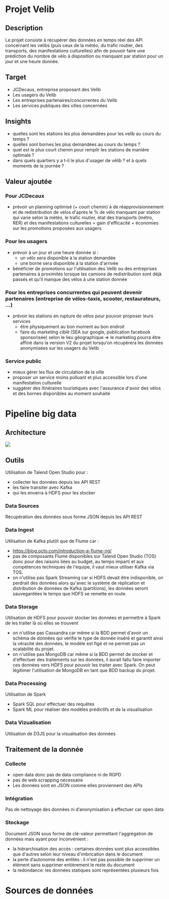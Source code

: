 # Projet Velib

## Description

Le projet consiste à récupérer des données en temps réel des API concernant les velibs (puis ceux de la météo, du trafic routier, des transports, des manifestations culturelles) afin de pouvoir faire une prédiction du nombre de vélo à disposition ou manquant par station pour un jour et une heure donnée.

## Target
- JCDecaux, entreprise proposant des Velib
- Les usagers du Velib
- Les entreprises partenaires/concurrentes du Velib
- Les services publiques des villes concernées

## Insights
- quelles sont les stations les plus demandées pour les velib au cours du temps ?
- quelles sont bornes les plus demandées au cours du temps ?
- quel est le plus court chemin pour remplir les stations de manière optimale ?
- dans quels quartiers y a t-il le plus d'usager de vélib ? et à quels moments de la journée ?

## Valeur ajoutée
### Pour JCDecaux
- prévoir un planning optimisé (+ court chemin) à de réapprovisionnement et de redistribution de vélos d'après le % de vélo manquant par station qui varie selon la météo, le trafic routier, état des transports (métro, RER) et des manifestations culturelles = gain d'efficacité + économies sur les promotions proposées aux usagers

### Pour les usagers
- prévoir à un jour et une heure donnée si :
  - un vélo sera disponible à la station demandée
  - une borne sera disponible à la station d'arrivée
- bénéficier de promotions sur l'utilisation des Velib ou des entreprises partenaires à proximités lorsque les camions de redistribution sont déjà passés et qu'il manque des vélos à une station donnée

### Pour les entreprises concurrentes qui peuvent devenir partenaires (entreprise de vélos-taxis, scooter, restaurateurs, ...)
- prévoir les stations en rupture de vélos pour pouvoir proposer leurs services 
  - être physiquement au bon moment au bon endroit
  - faire du marketing ciblé (SEA sur google, publication facebook sponsorisée) selon le lieu géographique 
  => le marketing pourra être affiné dans la version V2 du projet lorsqu'on récupèrera les données anonymisées sur les usagers du Velib

### Service public 
- mieux gérer les flux de circulation de la ville
- proposer un service moins polluant et plus accessible lors d'une manifestation culturelle
- suggérer des itinéraires touristiques avec l'assurance d'avoir des vélos et des bornes disponibles au moment souhaité


# Pipeline big data
## Architecture
![](https://github.com/ctith/Projet_Velib/blob/master/Diagrammes/pipelineBD.svg)

## Outils
Utilisation de Talend Open Studio pour :
  - collecter les données depuis les API REST
  - les faire transiter avec Kafka
  - qui les enverra à HDFS pour les stocker

### Data Sources
Récupération des données sous forme JSON depuis les API REST 

### Data Ingest
Utilisation de Kafka plutôt que de Flume car :
- https://blog.octo.com/introduction-a-flume-ng/ 
- pas de composants Flume disponibles sur Talend Open Studio (TOS) donc pour des raisons liées au budget, au temps imparti et aux compétences techniques de l'équipe, il vaut mieux utiliser Kafka via TOS.
- on n'utilise pas Spark Streaming car si HDFS devait être indisponible, on perdrait des données alors qu'avec le système de réplication et distribution de données de Kafka (partitions), les données seront sauvegardées le temps que HDFS se remette en route.

### Data Storage
Utilisation de HDFS pour pouvoir stocker les données et permettre à Spark de les traiter là où elles se trouvent
- on n'utilise pas Cassandra car même si la BDD permet d'avoir un schéma de données qui vérifie le type de donnée inséré et garantit ainsi la véracité des données, le modèle est figé et ne permet pas un scalabilité du projet.
- on n'utilise pas MongoDB car même si la BDD permet de stocker et d'effectuer des traitements sur les données, il aurait fallu faire importer ces données vers HDFS pour pouvoir les traiter avec Spark. On peut légitimer l'utilisation de MongoDB en tant que BDD backup du projet.

### Data Processing
Utilisation de Spark
- Spark SQL pour effectuer des requêtes
- Spark ML pour réaliser des modèles prédictifs et de la visualisation 
  
### Data Vizualisation 
Utilisation de D3JS pour la visualisation des données

## Traitement de la donnée
### Collecte
- open data donc pas de data compliance ni de RGPD 
- pas de web scrapping nécessaire
- Les données sont en JSON comme elles proviennent des APIs

### Intégration
Pas de nettoyage des données ni d’anonymisation à effectuer car open data

### Stockage
Document JSON sous forme de clé-valeur permettant l'aggrégation de données mais ayant pour inconvénient :
  - la hiérarchisation des accès : certaines données sont plus accessibles que d'autres selon leur niveau d'imbrication dans le document
  - la perte d’autonomie des entités : il n'est pas possible de supprimer un élément sans supprimer entièrement le reste du document
  - la redondance: les données statiques sont représentées plusieurs fois
  
# Sources de données

